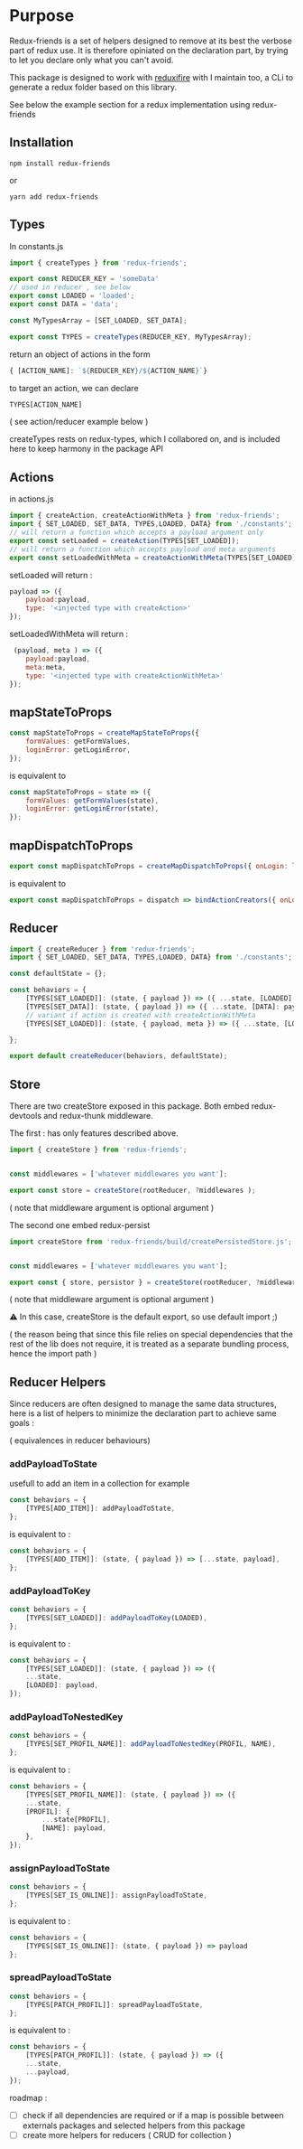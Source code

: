 

# Purpose

Redux-friends is a set of helpers designed to remove at its best the verbose part of redux use.
It is therefore opiniated on the declaration part, by trying to let you declare only what you can't avoid.

This package is designed to work with [reduxifire](https://www.npmjs.com/package/reduxifire) with I maintain too, a CLi to generate a redux folder based on this library.

See below the example section for a redux implementation using redux-friends

## Installation

```
npm install redux-friends
```
or

```
yarn add redux-friends
```


## Types

In constants.js
```javascript
import { createTypes } from 'redux-friends';

export const REDUCER_KEY = 'someData'
// used in reducer , see below
export const LOADED = 'loaded';
export const DATA = 'data';

const MyTypesArray = [SET_LOADED, SET_DATA];

export const TYPES = createTypes(REDUCER_KEY, MyTypesArray);
```

return an object of actions in the form
 ```javascript
 { [ACTION_NAME]: `${REDUCER_KEY}/${ACTION_NAME}`}
 ```

to target an action, we can declare
```javascript
TYPES[ACTION_NAME]
```
( see action/reducer example below )

createTypes rests on redux-types, which I collabored on, and is included here to keep harmony in the package API

## Actions
in actions.js
```javascript
import { createAction, createActionWithMeta } from 'redux-friends';
import { SET_LOADED, SET_DATA, TYPES,LOADED, DATA} from './constants';
// will return a function which accepts a payload argument only
export const setLoaded = createAction(TYPES[SET_LOADED]);
// will return a function which accepts payload and meta arguments
export const setLoadedWithMeta = createActionWithMeta(TYPES[SET_LOADED]);
```

setLoaded will return :
```javascript
payload => ({
	payload:payload,
	type: '<injected type with createAction>'
});
```

setLoadedWithMeta will return :
```javascript
 (payload, meta ) => ({
	payload:payload,
	meta:meta,
	type: '<injected type with createActionWithMeta>'
});
```
## mapStateToProps

```javascript
const mapStateToProps = createMapStateToProps({
	formValues: getFormValues,
	loginError: getLoginError,
});
```

is equivalent to
```javascript
const mapStateToProps = state => ({
	formValues: getFormValues(state),
	loginError: getLoginError(state),
});
```

## mapDispatchToProps

```javascript
export const mapDispatchToProps = createMapDispatchToProps({ onLogin: login });
```
is equivalent to
```javascript
export const mapDispatchToProps = dispatch => bindActionCreators({ onLogin: login }, dispatch);
```


## Reducer

```javascript
import { createReducer } from 'redux-friends';
import { SET_LOADED, SET_DATA, TYPES,LOADED, DATA} from './constants';

const defaultState = {};

const behaviors = {
	[TYPES[SET_LOADED]]: (state, { payload }) => ({ ...state, [LOADED]: payload }),
	[TYPES[SET_DATA]]: (state, { payload }) => ({ ...state, [DATA]: payload }),
	// variant if action is created with createActionWithMeta
	[TYPES[SET_LOADED]]: (state, { payload, meta }) => ({ ...state, [LOADED]: payload, someOtherKey:meta }),

};

export default createReducer(behaviors, defaultState);
```


## Store

There are two createStore exposed in this package.
Both embed redux-devtools and redux-thunk middleware.

The first : has only features described above.


```javascript
import { createStore } from 'redux-friends';


const middlewares = ['whatever middlewares you want'];

export const store = createStore(rootReducer, ?middlewares );
```
( note that middleware argument is optional argument )


The second one embed redux-persist

```javascript
import createStore from 'redux-friends/build/createPersistedStore.js';


const middlewares = ['whatever middlewares you want'];

export const { store, persistor } = createStore(rootReducer, ?middlewares );
```
( note that middleware argument is optional argument )

:warning: In this case, createStore is the default export, so use default import ;)

( the reason being that since this file relies on special dependencies that the rest of the lib does not require, it is treated as a separate bundling process, hence the import path )


## Reducer Helpers

Since reducers are often designed to manage the same data structures, here is a list of helpers to minimize the declaration part to achieve same goals :

( equivalences in reducer behaviours)

### addPayloadToState
usefull to add an item in a collection for example


```javascript
const behaviors = {
	[TYPES[ADD_ITEM]]: addPayloadToState,
};
```
is equivalent to :
```javascript
const behaviors = {
	[TYPES[ADD_ITEM]]: (state, { payload }) => [...state, payload],
};
```

### addPayloadToKey

```javascript
const behaviors = {
	[TYPES[SET_LOADED]]: addPayloadToKey(LOADED),
};
```
is equivalent to :
```javascript
const behaviors = {
	[TYPES[SET_LOADED]]: (state, { payload }) => ({
	...state,
	[LOADED]: payload,
});
```
### addPayloadToNestedKey
```javascript
const behaviors = {
	[TYPES[SET_PROFIL_NAME]]: addPayloadToNestedKey(PROFIL, NAME),
};
```
is equivalent to :
```javascript
const behaviors = {
	[TYPES[SET_PROFIL_NAME]]: (state, { payload }) => ({
	...state,
	[PROFIL]: {
		...state[PROFIL],
		[NAME]: payload,
	},
});
```
### assignPayloadToState
```javascript
const behaviors = {
	[TYPES[SET_IS_ONLINE]]: assignPayloadToState,
};
```
is equivalent to :
```javascript
const behaviors = {
	[TYPES[SET_IS_ONLINE]]: (state, { payload }) => payload
};
```
### spreadPayloadToState
```javascript
const behaviors = {
	[TYPES[PATCH_PROFIL]]: spreadPayloadToState,
};
```
is equivalent to :
```javascript
const behaviors = {
	[TYPES[PATCH_PROFIL]]: (state, { payload }) => ({
	...state,
	...payload,
});
```


roadmap :

- [ ] check if all dependencies are required or if a map is possible between externals packages and selected helpers from this package
- [ ] create more helpers for reducers ( CRUD for collection )
